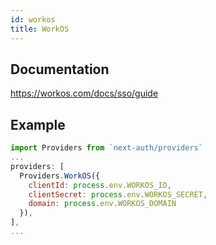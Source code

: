 ```yaml
---
id: workos
title: WorkOS
---
```


## Documentation

https://workos.com/docs/sso/guide

## Example

```js
import Providers from `next-auth/providers`
...
providers: [
  Providers.WorkOS({
    clientId: process.env.WORKOS_ID,
    clientSecret: process.env.WORKOS_SECRET,
    domain: process.env.WORKOS_DOMAIN
  }),
],
...
```
